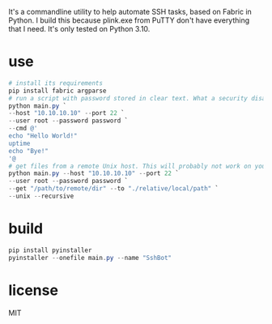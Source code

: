 It's a commandline utility to help automate SSH tasks, based on Fabric in Python.
I build this because plink.exe from PuTTY don't have everything that I need.
It's only tested on Python 3.10.

# use
```PowerShell
# install its requirements
pip install fabric argparse
# run a script with password stored in clear text. What a security disater!
python main.py `
--host "10.10.10.10" --port 22 `
--user root --password password `
--cmd @'
echo "Hello World!"
uptime
echo "Bye!"
'@
# get files from a remote Unix host. This will probably not work on your system
python main.py --host "10.10.10.10" --port 22 `
--user root --password password `
--get "/path/to/remote/dir" --to "./relative/local/path" `
--unix --recursive
```

# build
```PowerShell
pip install pyinstaller
pyinstaller --onefile main.py --name "SshBot"
```

# license
MIT
